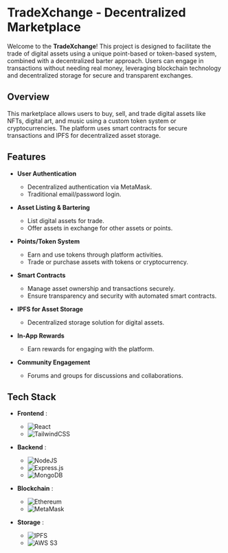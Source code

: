 # TradeXchange - Decentralized Marketplace

Welcome to the **TradeXchange**! This project is designed to facilitate the trade of digital assets using a unique point-based or token-based system, combined with a decentralized barter approach. Users can engage in transactions without needing real money, leveraging blockchain technology and decentralized storage for secure and transparent exchanges.

## Overview

This marketplace allows users to buy, sell, and trade digital assets like NFTs, digital art, and music using a custom token system or cryptocurrencies. The platform uses smart contracts for secure transactions and IPFS for decentralized asset storage.

## Features

- **User Authentication**
  - Decentralized authentication via MetaMask.
  - Traditional email/password login.

- **Asset Listing & Bartering**
  - List digital assets for trade.
  - Offer assets in exchange for other assets or points.

- **Points/Token System**
  - Earn and use tokens through platform activities.
  - Trade or purchase assets with tokens or cryptocurrency.

- **Smart Contracts**
  - Manage asset ownership and transactions securely.
  - Ensure transparency and security with automated smart contracts.

- **IPFS for Asset Storage**
  - Decentralized storage solution for digital assets.

- **In-App Rewards**
  - Earn rewards for engaging with the platform.

- **Community Engagement**
  - Forums and groups for discussions and collaborations.

## Tech Stack


- **Frontend**  :  
  - ![React](https://img.shields.io/badge/react-%2320232a.svg?style=for-the-badge&logo=react&logoColor=%2361DAFB) 
  - ![TailwindCSS](https://img.shields.io/badge/tailwindcss-%2338B2AC.svg?style=for-the-badge&logo=tailwind-css&logoColor=white) 

- **Backend**  : 
  - ![NodeJS](https://img.shields.io/badge/node.js-6DA55F?style=for-the-badge&logo=node.js&logoColor=white) 
  - ![Express.js](https://img.shields.io/badge/express.js-%23404d59.svg?style=for-the-badge&logo=express&logoColor=%2361DAFB)
  - ![MongoDB](https://img.shields.io/badge/MongoDB-%234ea94b.svg?style=for-the-badge&logo=mongodb&logoColor=white)

- **Blockchain**  : 
  - ![Ethereum](https://img.shields.io/badge/Ethereum-3C3C3D?style=for-the-badge&logo=ethereum&logoColor=white)
  - ![MetaMask](https://img.shields.io/badge/MetaMask-F6851B?style=for-the-badge&logo=metamask&logoColor=white)


- **Storage**  :
  - ![IPFS](https://img.shields.io/badge/IPFS-000000?style=for-the-badge&logo=ipfs&logoColor=white)
  - ![AWS S3](https://img.shields.io/badge/AWS_S3-569A31?style=for-the-badge&logo=amazon-aws&logoColor=white)

